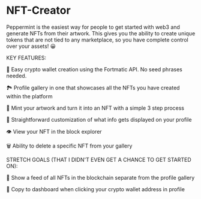 # NFT-Creator

Peppermint is the easiest way for people to get started with web3 and generate NFTs from their artwork. This gives you the ability to create unique tokens that are not tied to any marketplace, so you have complete control over your assets! 😀

KEY FEATURES:


🔑 Easy crypto wallet creation using the Fortmatic API. No seed phrases needed.

🏞 Profile gallery in one that showcases all the NFTs you have created within the platform 

💎 Mint your artwork and turn it into an NFT with a simple 3 step process

👤 Straightforward customization of what info gets displayed on your profile

👁 View your NFT in the block explorer

🗑 Ability to delete a specific NFT from your gallery 




STRETCH GOALS (THAT I DIDN'T EVEN GET A CHANCE TO GET STARTED ON):


🚀 Show a feed of all NFTs in the blockchain separate from the profile gallery

👤 Copy to dashboard when clicking your crypto wallet address in profile





